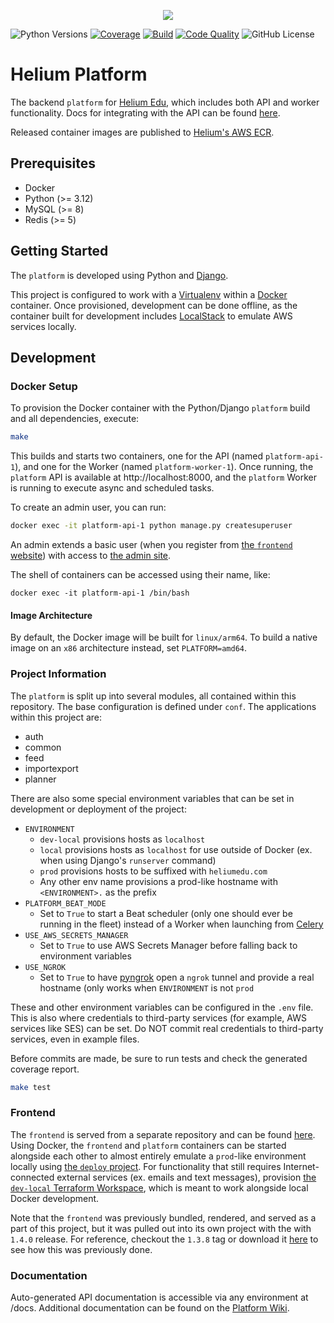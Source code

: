 <p align="center"><img src="https://www.heliumedu.com/assets/img/logo_full_blue.png" /></p>

![Python Versions](https://img.shields.io/badge/python-%203.12%20-blue)
[![Coverage](https://img.shields.io/codecov/c/github/HeliumEdu/platform)](https://codecov.io/gh/HeliumEdu/platform)
[![Build](https://img.shields.io/github/actions/workflow/status/HeliumEdu/platform/build.yml)](https://github.com/HeliumEdu/platform/actions/workflows/build.yml)
[![Code Quality](https://app.codacy.com/project/badge/Grade/0cb1b256044e43739735987214f3a796)](https://app.codacy.com/gh/HeliumEdu/platform/dashboard?utm_source=gh&utm_medium=referral&utm_content=&utm_campaign=Badge_grade)
![GitHub License](https://img.shields.io/github/license/heliumedu/platform)

# Helium Platform

The backend `platform` for [Helium Edu](https://www.heliumedu.com/), which includes both API and worker functionality. Docs for
integrating with the API can be found [here](https://api.heliumedu.com/docs/).

Released container images are published to [Helium's AWS ECR](https://gallery.ecr.aws/heliumedu/).

## Prerequisites

- Docker
- Python (>= 3.12)
- MySQL (>= 8)
- Redis (>= 5)

## Getting Started

The `platform` is developed using Python and [Django](https://www.djangoproject.com).

This project is configured to work with a [Virtualenv](https://virtualenv.pypa.io/en/stable) within a
[Docker](https://www.docker.com/) container. Once provisioned, development can be done offline, as the container built
for development includes [LocalStack](https://www.localstack.cloud/) to emulate AWS services locally.

## Development

### Docker Setup

To provision the Docker container with the Python/Django `platform` build and all dependencies, execute:

```sh
make
```

This builds and starts two containers, one for the API (named `platform-api-1`), and one for the Worker
(named `platform-worker-1`). Once running, the `platform` API is available at http://localhost:8000, and the
`platform` Worker is running to execute async and scheduled tasks.

To create an admin user, you can run:

```sh
docker exec -it platform-api-1 python manage.py createsuperuser
```

An admin extends a basic user (when you register from [the `frontend` website](http://localhost:3000/register)) with
access to [the admin site](http://localhost:8000/admin).

The shell of containers can be accessed using their name, like:

```shell
docker exec -it platform-api-1 /bin/bash
```

#### Image Architecture

By default, the Docker image will be built for `linux/arm64`. To build a native image on an `x86` architecture
instead, set `PLATFORM=amd64`.

### Project Information

The `platform` is split up into several modules, all contained within this repository.  The base configuration is
defined under `conf`. The applications within this project are:

- auth
- common
- feed
- importexport
- planner

There are also some special environment variables that can be set in development or deployment of the project:

- `ENVIRONMENT`
  - `dev-local` provisions hosts as `localhost`
  - `local` provisions hosts as `localhost` for use outside of Docker (ex. when using Django's `runserver` command) 
  - `prod` provisions hosts to be suffixed with `heliumedu.com`
  - Any other env name provisions a prod-like hostname with `<ENVIRONMENT>.` as the prefix
- `PLATFORM_BEAT_MODE`
  - Set to `True` to start a Beat scheduler (only one should ever be running in the fleet) instead of a Worker when launching from [Celery](https://docs.celeryq.dev/en/stable/getting-started/introduction.html)
- `USE_AWS_SECRETS_MANAGER`
  - Set to `True` to use AWS Secrets Manager before falling back to environment variables
- `USE_NGROK`
  - Set to `True` to have [pyngrok](https://github.com/alexdlaird/pyngrok) open a `ngrok` tunnel and provide a real hostname (only works when `ENVIRONMENT` is not `prod`

These and other environment variables can be configured in the `.env` file. This is also where credentials to
third-party services (for example, AWS services like SES) can be set. Do NOT commit real credentials to third-party
services, even in example files.

Before commits are made, be sure to run tests and check the generated coverage report.

```sh
make test
```

### Frontend

The `frontend` is served from a separate repository and can be found [here](https://github.com/HeliumEdu/frontend#readme).
Using Docker, the `frontend` and `platform` containers can be started alongside each other to almost entirely
emulate a `prod`-like environment locally using [the `deploy` project](https://github.com/HeliumEdu/deploy). For
functionality that still requires Internet-connected external services (ex. emails and text messages), provision
[the `dev-local` Terraform Workspace](https://github.com/HeliumEdu/deploy/tree/main/terraform/environments/dev-local),
which is meant to work alongside local Docker development. 

Note that the `frontend` was previously bundled, rendered, and served as a part of this project, but it was pulled out
into its own project with the with `1.4.0` release. For reference, checkout the `1.3.8` tag or download it [here](https://github.com/HeliumEdu/platform/releases/tag/1.3.8)
to see how this was previously done.

### Documentation

Auto-generated API documentation is accessible via any environment at /docs. Additional documentation can be found
on the [Platform Wiki](https://github.com/HeliumEdu/platform/wiki/Helium-Platform-Documentation).
